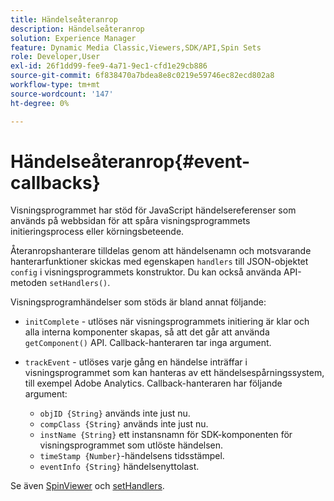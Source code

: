 ```yaml
---
title: Händelseåteranrop
description: Händelseåteranrop
solution: Experience Manager
feature: Dynamic Media Classic,Viewers,SDK/API,Spin Sets
role: Developer,User
exl-id: 26f1dd99-fee9-4a71-9ec1-cfd1e29cb886
source-git-commit: 6f838470a7bdea8e8c0219e59746ec82ecd802a8
workflow-type: tm+mt
source-wordcount: '147'
ht-degree: 0%

---
```


# Händelseåteranrop{#event-callbacks}

Visningsprogrammet har stöd för JavaScript händelsereferenser som används på webbsidan för att spåra visningsprogrammets initieringsprocess eller körningsbeteende.

Återanropshanterare tilldelas genom att händelsenamn och motsvarande hanterarfunktioner skickas med egenskapen `handlers` till JSON-objektet `config` i visningsprogrammets konstruktor. Du kan också använda API-metoden `setHandlers()`.

Visningsprogramhändelser som stöds är bland annat följande:

* `initComplete` - utlöses när visningsprogrammets initiering är klar och alla interna komponenter skapas, så att det går att använda `getComponent()` API. Callback-hanteraren tar inga argument.

* `trackEvent` - utlöses varje gång en händelse inträffar i visningsprogrammet som kan hanteras av ett händelsespårningssystem, till exempel Adobe Analytics. Callback-hanteraren har följande argument:

   * `objID {String}` används inte just nu.
   * `compClass {String}` används inte just nu.
   * `instName {String}` ett instansnamn för SDK-komponenten för visningsprogrammet som utlöste händelsen.
   * `timeStamp {Number}`-händelsens tidsstämpel.
   * `eventInfo {String}` händelsenyttolast.

Se även [SpinViewer](../../c-html5-s7-aem-asset-viewers/c-html5-spin-viewer-about/c-html5-spin-viewer-javascriptapiref/r-html5-spin-viewer-javascriptapiref-spinviewer.md#reference-59b70dd7b58c43059bd85e3295441195) och [setHandlers](../../c-html5-s7-aem-asset-viewers/c-html5-spin-viewer-about/c-html5-spin-viewer-javascriptapiref/r-html5-spin-viewer-javascriptapiref-sethandlers.md#reference-d2223794fb45440094e9fdb5e9b73bef).
